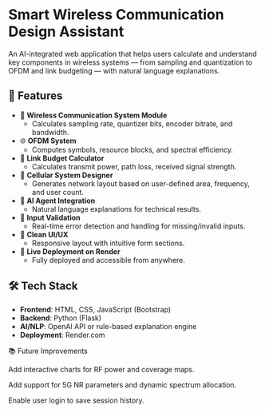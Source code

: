 # Smart Wireless Communication Design Assistant

An AI-integrated web application that helps users calculate and understand key components in wireless systems — from sampling and quantization to OFDM and link budgeting — with natural language explanations.

## 🚀 Features

- 📡 **Wireless Communication System Module**
  - Calculates sampling rate, quantizer bits, encoder bitrate, and bandwidth.
- 🌐 **OFDM System**
  - Computes symbols, resource blocks, and spectral efficiency.
- 📶 **Link Budget Calculator**
  - Calculates transmit power, path loss, received signal strength.
- 📱 **Cellular System Designer**
  - Generates network layout based on user-defined area, frequency, and user count.
- 🤖 **AI Agent Integration**
  - Natural language explanations for technical results.
- 🧠 **Input Validation**
  - Real-time error detection and handling for missing/invalid inputs.
- 🧾 **Clean UI/UX**
  - Responsive layout with intuitive form sections.
- 🔗 **Live Deployment on Render**
  - Fully deployed and accessible from anywhere.

## 🛠️ Tech Stack

- **Frontend**: HTML, CSS, JavaScript (Bootstrap)
- **Backend**: Python (Flask)
- **AI/NLP**: OpenAI API or rule-based explanation engine
- **Deployment**: Render.com

📚 Future Improvements

Add interactive charts for RF power and coverage maps.

Add support for 5G NR parameters and dynamic spectrum allocation.

Enable user login to save session history.
